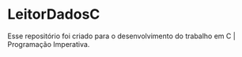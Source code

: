 # LeitorDadosC
Esse repositório foi criado para o desenvolvimento do trabalho em C | Programação Imperativa.
